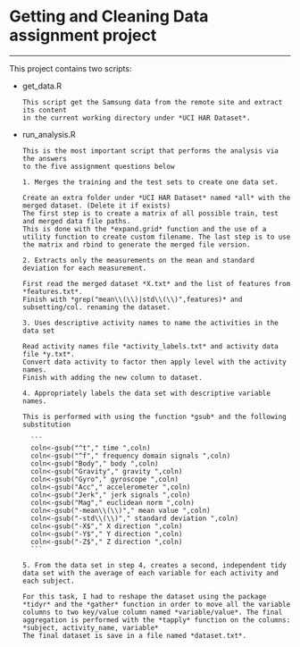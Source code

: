 # Getting and Cleaning Data assignment project
___

This project contains two scripts:

+ get_data.R

      This script get the Samsung data from the remote site and extract its content 
      in the current working directory under *UCI HAR Dataset*.

+ run_analysis.R

      This is the most important script that performs the analysis via the answers 
      to the five assignment questions below
      
      1. Merges the training and the test sets to create one data set.
      
      Create an extra folder under *UCI HAR Dataset* named *all* with the merged dataset. (Delete it if exists)
      The first step is to create a matrix of all possible train, test and merged data file paths.
      This is done with the *expand.grid* function and the use of a utility function to create custom filename. The last step is to use the matrix and rbind to generate the merged file version.  
      
      2. Extracts only the measurements on the mean and standard deviation for each measurement.
      
      First read the merged dataset *X.txt* and the list of features from *features.txt*.
      Finish with *grep("mean\\(\\)|std\\(\\)",features)* and subsetting/col. renaming the dataset.
      
      3. Uses descriptive activity names to name the activities in the data set
      
      Read activity names file *activity_labels.txt* and activity data file *y.txt*.
      Convert data activity to factor then apply level with the activity names.
      Finish with adding the new column to dataset.
      
      4. Appropriately labels the data set with descriptive variable names.
      
      This is performed with using the function *gsub* and the following substitution
        
        ```
        coln<-gsub("^t"," time ",coln)
        coln<-gsub("^f"," frequency domain signals ",coln)
        coln<-gsub("Body"," body ",coln)
        coln<-gsub("Gravity"," gravity ",coln)
        coln<-gsub("Gyro"," gyroscope ",coln)
        coln<-gsub("Acc"," accelerometer ",coln)
        coln<-gsub("Jerk"," jerk signals ",coln)
        coln<-gsub("Mag"," euclidean norm ",coln)
        coln<-gsub("-mean\\(\\)"," mean value ",coln)
        coln<-gsub("-std\\(\\)"," standard deviation ",coln)
        coln<-gsub("-X$"," X direction ",coln)
        coln<-gsub("-Y$"," Y direction ",coln)
        coln<-gsub("-Z$"," Z direction ",coln)
        ```
      
      5. From the data set in step 4, creates a second, independent tidy data set with the average of each variable for each activity and each subject.
      
      For this task, I had to reshape the dataset using the package *tidyr* and the *gather* function in order to move all the variable columns to two key/value column named *variable/value*. The final aggregation is performed with the *tapply* function on the columns: *subject, activity_name, variable*
      The final dataset is save in a file named *dataset.txt*.
      


